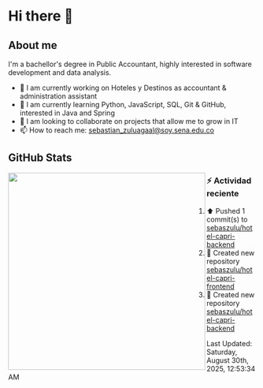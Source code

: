 # Hi there 👋

## About me

I'm a bachellor's degree in Public Accountant, highly interested in software development and data analysis.

- 💼 I am currently working on Hoteles y Destinos as accountant & administration assistant
- 🌱 I am currently learning Python, JavaScript, SQL, Git & GitHub, interested in Java and Spring
- 👯 I am looking to collaborate on projects that allow me to grow in IT
- 📫 How to reach me: <sebastian_zuluagaal@soy.sena.edu.co>

## GitHub Stats

<img align="left" width="400" src="https://github-readme-stats.vercel.app/api?username=SebasZulu&show_icons=true&theme=radical" />


### :zap: Actividad reciente
<!--RECENT_ACTIVITY:start-->
1. ⬆️ Pushed 1 commit(s) to [sebaszulu/hotel-capri-backend](https://github.com/sebaszulu/hotel-capri-backend)<br>
2. 📔 Created new repository [sebaszulu/hotel-capri-frontend](https://github.com/sebaszulu/hotel-capri-frontend)<br>
3. 📔 Created new repository [sebaszulu/hotel-capri-backend](https://github.com/sebaszulu/hotel-capri-backend)<br>
<!--RECENT_ACTIVITY:end-->
<!--RECENT_ACTIVITY:last_update-->
Last Updated: Saturday, August 30th, 2025, 12:53:34 AM
<!--RECENT_ACTIVITY:last_update_end-->
